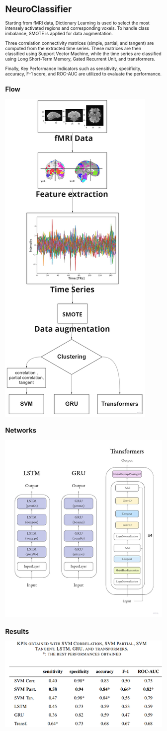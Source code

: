 # NeuroClassifier

Starting from fMRI data, Dictionary Learning is used to select the most intensely activated regions and corresponding voxels. To handle class imbalance, SMOTE is applied for data augmentation.

Three correlation connectivity matrices (simple, partial, and tangent) are computed from the extracted time series. These matrices are then classified using Support Vector Machine, while the time series are classified using Long Short-Term Memory, Gated Recurrent Unit, and transformers.

Finally, Key Performance Indicators such as sensitivity, specificity, accuracy, F-1 score, and ROC-AUC are utilized to evaluate the performance.

## Flow
![flow](flow.jpg)

## Networks
![networks](networks.jpg)

## Results
![results](results.png)



